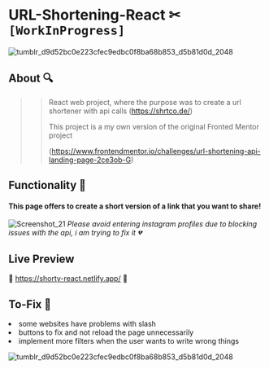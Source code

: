 # URL-Shortening-React ✂ `[WorkInProgress]`
![tumblr_d9d52bc0e223cfec9edbc0f8ba68b853_d5b81d0d_2048](https://user-images.githubusercontent.com/72955349/200477927-193e4d31-a67b-416b-b5eb-d317c433e981.png)

## About 🔍

>>React web project, where the purpose was to create a url shortener with api calls (https://shrtco.de/) </p>
>>This project is a my own version of the original Fronted Mentor project </p> (https://www.frontendmentor.io/challenges/url-shortening-api-landing-page-2ce3ob-G)

## Functionality 🌈
<h4> This page offers to create a short version of a link that you want to share! </h4>

![Screenshot_21](https://user-images.githubusercontent.com/72955349/200478925-cc4697d9-d7d5-4cf8-901e-c782235f6f5c.png)
<i> Please avoid entering instagram profiles due to blocking issues with the api, i am trying to fix it 💔 </i>

## Live Preview
🌌 https://shorty-react.netlify.app/ 🌌

## To-Fix 🔧
<li> some websites have problems with slash </li>
<li> buttons to fix and not reload the page unnecessarily </li>
<li> implement more filters when the user wants to write wrong things </li>

![tumblr_d9d52bc0e223cfec9edbc0f8ba68b853_d5b81d0d_2048](https://user-images.githubusercontent.com/72955349/200477927-193e4d31-a67b-416b-b5eb-d317c433e981.png)
